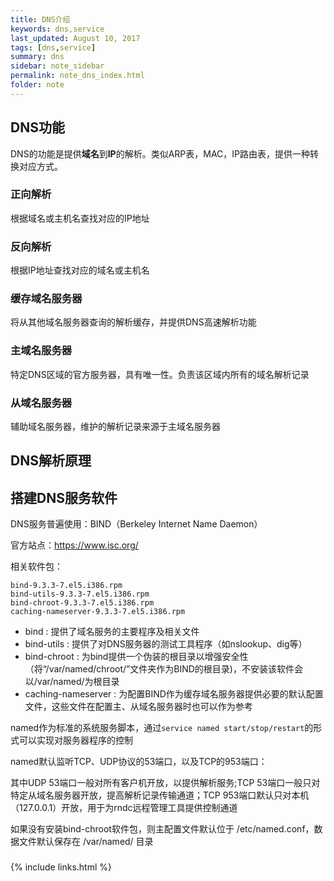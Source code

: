```yaml
---
title: DNS介绍
keywords: dns,service 
last_updated: August 10, 2017
tags: [dns,service]
summary: dns 
sidebar: note_sidebar
permalink: note_dns_index.html
folder: note 
---
```


## DNS功能
DNS的功能是提供**域名**到**IP**的解析。类似ARP表，MAC，IP路由表，提供一种转换对应方式。

### 正向解析
根据域名或主机名查找对应的IP地址

### 反向解析
根据IP地址查找对应的域名或主机名

### 缓存域名服务器
将从其他域名服务器查询的解析缓存，并提供DNS高速解析功能

### 主域名服务器
特定DNS区域的官方服务器，具有唯一性。负责该区域内所有的域名解析记录

### 从域名服务器
辅助域名服务器，维护的解析记录来源于主域名服务器

## DNS解析原理



## 搭建DNS服务软件

DNS服务普遍使用：BIND（Berkeley Internet Name Daemon）

官方站点：https://www.isc.org/

相关软件包：
```
bind-9.3.3-7.el5.i386.rpm
bind-utils-9.3.3-7.el5.i386.rpm
bind-chroot-9.3.3-7.el5.i386.rpm
caching-nameserver-9.3.3-7.el5.i386.rpm
```
- bind : 提供了域名服务的主要程序及相关文件   
- bind-utils : 提供了对DNS服务器的测试工具程序（如nslookup、dig等）   
- bind-chroot : 为bind提供一个伪装的根目录以增强安全性（将“/var/named/chroot/”文件夹作为BIND的根目录)，不安装该软件会以/var/named/为根目录
- caching-nameserver : 为配置BIND作为缓存域名服务器提供必要的默认配置文件，这些文件在配置主、从域名服务器时也可以作为参考   
 
named作为标准的系统服务脚本，通过`service named start/stop/restart`的形式可以实现对服务器程序的控制

named默认监听TCP、UDP协议的53端口，以及TCP的953端口：

其中UDP 53端口一般对所有客户机开放，以提供解析服务;TCP 53端口一般只对特定从域名服务器开放，提高解析记录传输通道；TCP 953端口默认只对本机（127.0.0.1）开放，用于为rndc远程管理工具提供控制通道

如果没有安装bind-chroot软件包，则主配置文件默认位于 /etc/named.conf，数据文件默认保存在 /var/named/ 目录


### 

{% include links.html %}

